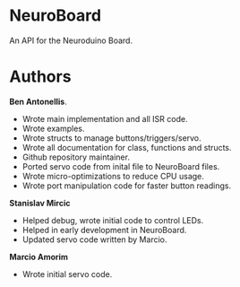 # NeuroBoard
An API for the Neuroduino Board.

# Authors

**Ben Antonellis**.

- Wrote main implementation and all ISR code.
- Wrote examples.
- Wrote structs to manage buttons/triggers/servo.
- Wrote all documentation for class, functions and structs.
- Github repository maintainer.
- Ported servo code from inital file to NeuroBoard files.
- Wrote micro-optimizations to reduce CPU usage.
- Wrote port manipulation code for faster button readings.

**Stanislav Mircic**

- Helped debug, wrote initial code to control LEDs.
- Helped in early development in NeuroBoard.
- Updated servo code written by Marcio.

**Marcio Amorim**

- Wrote initial servo code.
